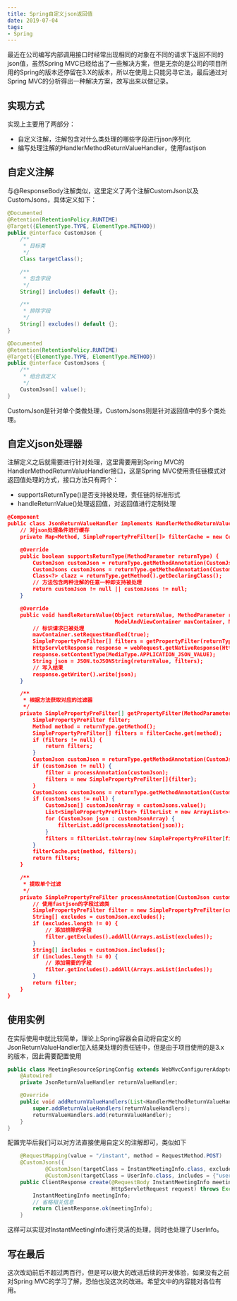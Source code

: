 ```yaml
---
title: Spring自定义json返回值
date: 2019-07-04
tags:
- Spring
---
```

最近在公司编写内部调用接口时经常出现相同的对象在不同的请求下返回不同的json值，虽然Spring MVC已经给出了一些解决方案，但是无奈的是公司的项目所用的Spring的版本还停留在3.X的版本，所以在使用上只能另寻它法，最后通过对Spring MVC的分析得出一种解决方案，故写出来以做记录。

## 实现方式

实现上主要用了两部分：

* 自定义注解，注解包含对什么类处理的哪些字段进行json序列化
* 编写处理注解的HandlerMethodReturnValueHandler，使用fastjson

## 自定义注解

与@ResponseBody注解类似，这里定义了两个注解CustomJson以及CustomJsons，具体定义如下：

```java
@Documented
@Retention(RetentionPolicy.RUNTIME)
@Target({ElementType.TYPE, ElementType.METHOD})
public @interface CustomJson {
    /**
     * 目标类
     */
    Class targetClass();

    /**
     * 包含字段
     */
    String[] includes() default {};

    /**
     * 排除字段
     */
    String[] excludes() default {};
}
```

```java
@Documented
@Retention(RetentionPolicy.RUNTIME)
@Target({ElementType.TYPE, ElementType.METHOD})
public @interface CustomJsons {
    /**
     * 组合自定义
     */
    CustomJson[] value();
}
```

CustomJson是针对单个类做处理，CustomJsons则是针对返回值中的多个类处理。

## 自定义json处理器

注解定义之后就需要进行针对处理，这里需要用到Spring MVC的HandlerMethodReturnValueHandler接口，这是Spring MVC使用责任链模式对返回值处理的方式，接口方法只有两个：

* supportsReturnType()是否支持被处理，责任链的标准形式
* handleReturnValue()处理返回值，对返回值进行定制处理

```json
@Component
public class JsonReturnValueHandler implements HandlerMethodReturnValueHandler {
    // 对json处理条件进行缓存
    private Map<Method, SimplePropertyPreFilter[]> filterCache = new ConcurrentHashMap(16);

    @Override
    public boolean supportsReturnType(MethodParameter returnType) {
        CustomJson customJson = returnType.getMethodAnnotation(CustomJson.class);
        CustomJsons customJsons = returnType.getMethodAnnotation(CustomJsons.class);
        Class<?> clazz = returnType.getMethod().getDeclaringClass();
        // 方法包含两种注解的任意一种即支持被处理
        return customJson != null || customJsons != null;
    }

    @Override
    public void handleReturnValue(Object returnValue, MethodParameter returnType,
                                  ModelAndViewContainer mavContainer, NativeWebRequest webRequest) throws Exception {
        // 标识请求已被处理
        mavContainer.setRequestHandled(true);
        SimplePropertyPreFilter[] filters = getPropertyFilter(returnType);
        HttpServletResponse response = webRequest.getNativeResponse(HttpServletResponse.class);
        response.setContentType(MediaType.APPLICATION_JSON_VALUE);
        String json = JSON.toJSONString(returnValue, filters);
        // 写入结果
        response.getWriter().write(json);
    }

    /**
     * 根据方法获取对应的过滤器
     */
    private SimplePropertyPreFilter[] getPropertyFilter(MethodParameter returnType) {
        SimplePropertyPreFilter filter;
        Method method = returnType.getMethod();
        SimplePropertyPreFilter[] filters = filterCache.get(method);
        if (filters != null) {
            return filters;
        }
        CustomJson customJson = returnType.getMethodAnnotation(CustomJson.class);
        if (customJson != null) {
            filter = processAnnotation(customJson);
            filters = new SimplePropertyPreFilter[]{filter};
        }
        CustomJsons customJsons = returnType.getMethodAnnotation(CustomJsons.class);
        if (customJsons != null) {
            CustomJson[] customJsonArray = customJsons.value();
            List<SimplePropertyPreFilter> filterList = new ArrayList<>(customJsonArray.length);
            for (CustomJson json : customJsonArray) {
                filterList.add(processAnnotation(json));
            }
            filters = filterList.toArray(new SimplePropertyPreFilter[filterList.size()]);
        }
        filterCache.put(method, filters);
        return filters;
    }

    /**
     * 提取单个过滤
     */
    private SimplePropertyPreFilter processAnnotation(CustomJson customJson) {
        // 使用fastjson的字段过滤类
        SimplePropertyPreFilter filter = new SimplePropertyPreFilter(customJson.targetClass());
        String[] excludes = customJson.excludes();
        if (excludes.length != 0) {
            // 添加排除的字段
            filter.getExcludes().addAll(Arrays.asList(excludes));
        }
        String[] includes = customJson.includes();
        if (includes.length != 0) {
            // 添加需要的字段
            filter.getIncludes().addAll(Arrays.asList(includes));
        }
        return filter;
    }
}
```

## 使用实例

在实际使用中就比较简单，理论上Spring容器会自动将自定义的JsonReturnValueHandler加入结果处理的责任链中，但是由于项目使用的是3.x的版本，因此需要配置使用

```java
public class MeetingResourceSpringConfig extends WebMvcConfigurerAdapter {
    @Autowired
    private JsonReturnValueHandler returnValueHandler;

    @Override
    public void addReturnValueHandlers(List<HandlerMethodReturnValueHandler> returnValueHandlers) {
        super.addReturnValueHandlers(returnValueHandlers);
        returnValueHandlers.add(returnValueHandler);
    }
}
```

配置完毕后我们可以对方法直接使用自定义的注解即可，类似如下

```java
    @RequestMapping(value = "/instant", method = RequestMethod.POST)
    @CustomJsons({
            @CustomJson(targetClass = InstantMeetingInfo.class, excludes = {"password", "chairPassword", "userList"}),
            @CustomJson(targetClass = UserInfo.class, includes = {"userId", "userName", "displayName"})})
    public ClientResponse create(@RequestBody InstantMeetingInfo meetingInfo,
                                 HttpServletRequest request) throws Exception {
        InstantMeetingInfo meetingInfo;
        // 省略相关信息
        return ClientResponse.ok(meetingInfo);
    }
```

这样可以实现对InstantMeetingInfo进行灵活的处理，同时也处理了UserInfo。

## 写在最后

这次改动前后不超过两百行，但是可以极大的改进后续的开发体验，如果没有之前对Spring MVC的学习了解，恐怕也没这次的改进。希望文中的内容能对各位有用。
